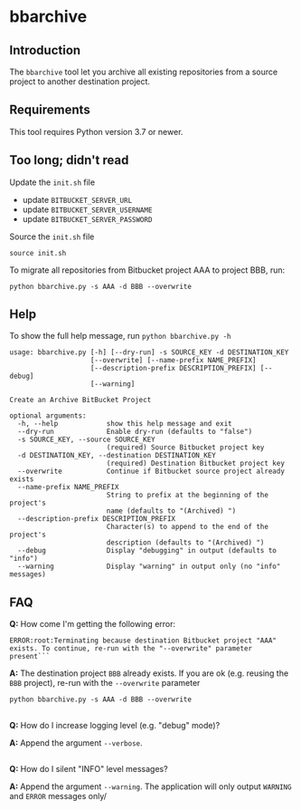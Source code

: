 # bbarchive

## Introduction
The `bbarchive` tool let you archive all existing repositories from a source project to another destination project.

## Requirements
This tool requires Python version 3.7 or newer.

## Too long; didn't read

Update the `init.sh` file
- update `BITBUCKET_SERVER_URL`
- update `BITBUCKET_SERVER_USERNAME`
- update `BITBUCKET_SERVER_PASSWORD`

Source the `init.sh` file
```shell
source init.sh
```

To migrate all repositories from Bitbucket project AAA to project BBB, run:

```shell
python bbarchive.py -s AAA -d BBB --overwrite
```

## Help
To show the full help message, run `python bbarchive.py -h`

```shell
usage: bbarchive.py [-h] [--dry-run] -s SOURCE_KEY -d DESTINATION_KEY
                    [--overwrite] [--name-prefix NAME_PREFIX]
                    [--description-prefix DESCRIPTION_PREFIX] [--debug]
                    [--warning]

Create an Archive BitBucket Project

optional arguments:
  -h, --help            show this help message and exit
  --dry-run             Enable dry-run (defaults to "false")
  -s SOURCE_KEY, --source SOURCE_KEY
                        (required) Source Bitbucket project key
  -d DESTINATION_KEY, --destination DESTINATION_KEY
                        (required) Destination Bitbucket project key
  --overwrite           Continue if Bitbucket source project already exists
  --name-prefix NAME_PREFIX
                        String to prefix at the beginning of the project's
                        name (defaults to "(Archived) ")
  --description-prefix DESCRIPTION_PREFIX
                        Character(s) to append to the end of the project's
                        description (defaults to "(Archived) ")
  --debug               Display "debugging" in output (defaults to "info")
  --warning             Display "warning" in output only (no "info" messages)
 ```

## FAQ 

**Q:**
How come I'm getting the following error:

```
ERROR:root:Terminating because destination Bitbucket project "AAA" exists. To continue, re-run with the "--overwrite" parameter present```
```

**A:**
The destination project `BBB` already exists. If you are ok (e.g. reusing the `BBB` project), re-run with the `--overwrite` parameter

```shell
python bbarchive.py -s AAA -d BBB --overwrite
```

##
**Q:**
How do I increase logging level (e.g. "debug" mode)?

**A:**
Append the argument `--verbose`.

##
**Q:**
How do I silent "INFO" level messages?

**A:**
Append the argument `--warning`. The application will only output `WARNING` and `ERROR` messages only/


